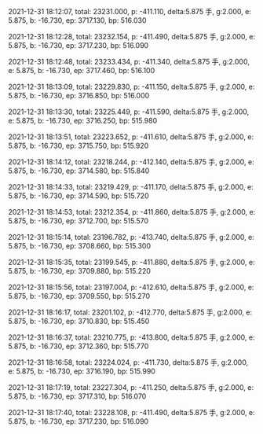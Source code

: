 2021-12-31 18:12:07, total: 23231.000, p: -411.110, delta:5.875 手, g:2.000, e: 5.875, b: -16.730, ep: 3717.130, bp: 516.030

2021-12-31 18:12:28, total: 23232.154, p: -411.490, delta:5.875 手, g:2.000, e: 5.875, b: -16.730, ep: 3717.230, bp: 516.090

2021-12-31 18:12:48, total: 23233.434, p: -411.340, delta:5.875 手, g:2.000, e: 5.875, b: -16.730, ep: 3717.460, bp: 516.100

2021-12-31 18:13:09, total: 23229.830, p: -411.150, delta:5.875 手, g:2.000, e: 5.875, b: -16.730, ep: 3716.850, bp: 516.000

2021-12-31 18:13:30, total: 23225.449, p: -411.590, delta:5.875 手, g:2.000, e: 5.875, b: -16.730, ep: 3716.250, bp: 515.980

2021-12-31 18:13:51, total: 23223.652, p: -411.610, delta:5.875 手, g:2.000, e: 5.875, b: -16.730, ep: 3715.750, bp: 515.920

2021-12-31 18:14:12, total: 23218.244, p: -412.140, delta:5.875 手, g:2.000, e: 5.875, b: -16.730, ep: 3714.580, bp: 515.840

2021-12-31 18:14:33, total: 23219.429, p: -411.170, delta:5.875 手, g:2.000, e: 5.875, b: -16.730, ep: 3714.590, bp: 515.720

2021-12-31 18:14:53, total: 23212.354, p: -411.860, delta:5.875 手, g:2.000, e: 5.875, b: -16.730, ep: 3712.700, bp: 515.570

2021-12-31 18:15:14, total: 23196.782, p: -413.740, delta:5.875 手, g:2.000, e: 5.875, b: -16.730, ep: 3708.660, bp: 515.300

2021-12-31 18:15:35, total: 23199.545, p: -411.880, delta:5.875 手, g:2.000, e: 5.875, b: -16.730, ep: 3709.880, bp: 515.220

2021-12-31 18:15:56, total: 23197.004, p: -412.610, delta:5.875 手, g:2.000, e: 5.875, b: -16.730, ep: 3709.550, bp: 515.270

2021-12-31 18:16:17, total: 23201.102, p: -412.770, delta:5.875 手, g:2.000, e: 5.875, b: -16.730, ep: 3710.830, bp: 515.450

2021-12-31 18:16:37, total: 23210.775, p: -413.800, delta:5.875 手, g:2.000, e: 5.875, b: -16.730, ep: 3712.360, bp: 515.770

2021-12-31 18:16:58, total: 23224.024, p: -411.730, delta:5.875 手, g:2.000, e: 5.875, b: -16.730, ep: 3716.190, bp: 515.990

2021-12-31 18:17:19, total: 23227.304, p: -411.250, delta:5.875 手, g:2.000, e: 5.875, b: -16.730, ep: 3717.310, bp: 516.070

2021-12-31 18:17:40, total: 23228.108, p: -411.490, delta:5.875 手, g:2.000, e: 5.875, b: -16.730, ep: 3717.230, bp: 516.090
